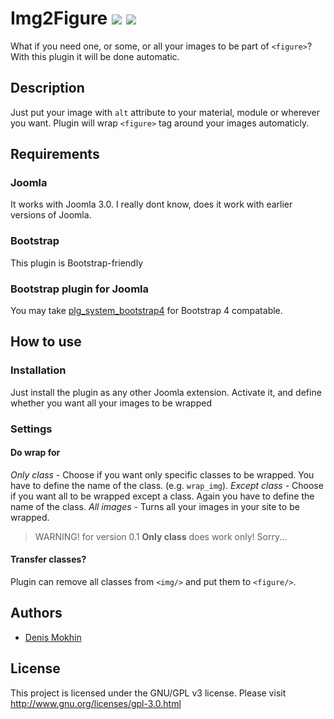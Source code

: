 # Img2Figure ![](https://img.shields.io/badge/joomla-3.x-yellow.svg?style=plastic)  ![](https://img.shields.io/badge/bootstrap-3-563d7c.svg?style=plastic) #
What if you need one, or some, or all your images to be part of `<figure>`? With this plugin it will be done automatic.

## Description ##
Just put your image with `alt` attribute to your material, module or wherever you want. Plugin will wrap `<figure>` tag around your images automaticly.

## Requirements ##
### Joomla ###
It works with Joomla 3.0. I really dont know, does it work with earlier versions of Joomla.
### Bootstrap ###
This plugin is Bootstrap-friendly
### Bootstrap plugin for Joomla ###
You may take [plg_system_bootstrap4](//github.com/mokhin-denis/bs4-demo/tree/master/plg_system_bootstrap4) for Bootstrap 4 compatable.

## How to use ##
### Installation ###
Just install the plugin as any other Joomla extension. Activate it, and define whether you want all your images to be wrapped

### Settings ###
#### Do wrap for ####
*Only class* - Choose if you want only specific classes to be wrapped. You have to define the name of the class. (e.g. `wrap_img`).
*Except class* - Choose if you want all to be wrapped except a class. Again you have to define the name of the class.
*All images* - Turns all your images in your site to be wrapped.

> WARNING! for version 0.1 **Only class** does work only! Sorry... 

#### Transfer classes? ####
Plugin can remove all classes from `<img/>` and put them to `<figure/>`.

## Authors ##
* [Denis Mokhin](//github.com/mokhin-denis)

## License ##
This project is licensed under the GNU/GPL v3 license. Please visit http://www.gnu.org/licenses/gpl-3.0.html